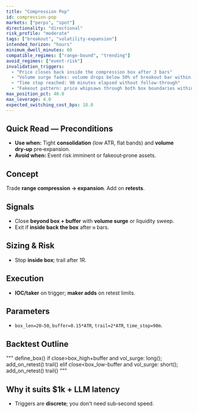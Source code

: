 ```yaml
---
title: "Compression Pop"
id: compression-pop
markets: ["perps", "spot"]
directionality: "directional"
risk_profile: "moderate"
tags: ["breakout", "volatility-expansion"]
intended_horizon: "hours"
minimum_dwell_minutes: 60
compatible_regimes: ["range-bound", "trending"]
avoid_regimes: ["event-risk"]
invalidation_triggers:
  - "Price closes back inside the compression box after 3 bars"
  - "Volume surge fades: volume drops below 50% of breakout bar within 5 bars"
  - "Time stop reached: 90 minutes elapsed without follow-through"
  - "Fakeout pattern: price whipsaws through both box boundaries within 30 minutes"
max_position_pct: 40.0
max_leverage: 4.0
expected_switching_cost_bps: 18.0
---
```


## Quick Read — Preconditions
- **Use when:** Tight **consolidation** (low ATR, flat bands) and **volume dry‑up** pre‑expansion.
- **Avoid when:** Event risk imminent or fakeout‑prone assets.

## Concept
Trade **range compression → expansion**. Add on **retests**.

## Signals
- Close **beyond box + buffer** with **volume surge** or liquidity sweep.
- Exit if **inside back the box** after `m` bars.

## Sizing & Risk
- Stop **inside box**; trail after 1R.

## Execution
- **IOC/taker** on trigger; **maker adds** on retest limits.

## Parameters
- `box_len=20–50`, `buffer=0.15*ATR`, `trail=2*ATR`, `time_stop=90m`.

## Backtest Outline
"""
define_box()
if close>box_high+buffer and vol_surge:
    long(); add_on_retest()
    trail()
elif close<box_low-buffer and vol_surge:
    short(); add_on_retest()
    trail()
"""

## Why it suits $1k + LLM latency
- Triggers are **discrete**; you don’t need sub‑second speed.
